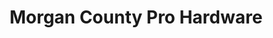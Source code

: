 ---
title: "Morgan County Pro Hardware"
url: /wartburg/morgan-county-pro-hardware/
shop: hardware
---